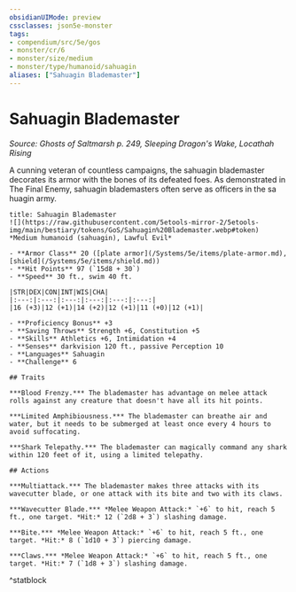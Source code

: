 ```yaml
---
obsidianUIMode: preview
cssclasses: json5e-monster
tags:
- compendium/src/5e/gos
- monster/cr/6
- monster/size/medium
- monster/type/humanoid/sahuagin
aliases: ["Sahuagin Blademaster"]
---
```

# Sahuagin Blademaster
*Source: Ghosts of Saltmarsh p. 249, Sleeping Dragon's Wake, Locathah Rising*  

A cunning veteran of countless campaigns, the sahuagin blademaster decorates its armor with the bones of its defeated foes. As demonstrated in The Final Enemy, sahuagin blademasters often serve as officers in the sa huagin army.

```ad-statblock
title: Sahuagin Blademaster
![](https://raw.githubusercontent.com/5etools-mirror-2/5etools-img/main/bestiary/tokens/GoS/Sahuagin%20Blademaster.webp#token)
*Medium humanoid (sahuagin), Lawful Evil*

- **Armor Class** 20 ([plate armor](/Systems/5e/items/plate-armor.md), [shield](/Systems/5e/items/shield.md))
- **Hit Points** 97 (`15d8 + 30`)
- **Speed** 30 ft., swim 40 ft.

|STR|DEX|CON|INT|WIS|CHA|
|:---:|:---:|:---:|:---:|:---:|:---:|
|16 (+3)|12 (+1)|14 (+2)|12 (+1)|11 (+0)|12 (+1)|

- **Proficiency Bonus** +3
- **Saving Throws** Strength +6, Constitution +5
- **Skills** Athletics +6, Intimidation +4
- **Senses** darkvision 120 ft., passive Perception 10
- **Languages** Sahuagin
- **Challenge** 6

## Traits

***Blood Frenzy.*** The blademaster has advantage on melee attack rolls against any creature that doesn't have all its hit points.

***Limited Amphibiousness.*** The blademaster can breathe air and water, but it needs to be submerged at least once every 4 hours to avoid suffocating.

***Shark Telepathy.*** The blademaster can magically command any shark within 120 feet of it, using a limited telepathy.

## Actions

***Multiattack.*** The blademaster makes three attacks with its wavecutter blade, or one attack with its bite and two with its claws.

***Wavecutter Blade.*** *Melee Weapon Attack:* `+6` to hit, reach 5 ft., one target. *Hit:* 12 (`2d8 + 3`) slashing damage.

***Bite.*** *Melee Weapon Attack:* `+6` to hit, reach 5 ft., one target. *Hit:* 8 (`1d10 + 3`) piercing damage.

***Claws.*** *Melee Weapon Attack:* `+6` to hit, reach 5 ft., one target. *Hit:* 7 (`1d8 + 3`) slashing damage.
```
^statblock